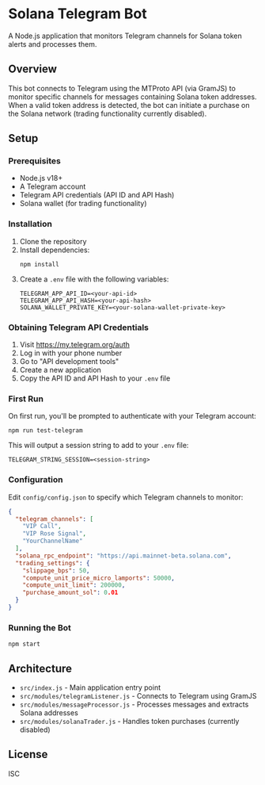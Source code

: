 # Solana Telegram Bot

A Node.js application that monitors Telegram channels for Solana token alerts and processes them.

## Overview

This bot connects to Telegram using the MTProto API (via GramJS) to monitor specific channels for messages containing Solana token addresses. When a valid token address is detected, the bot can initiate a purchase on the Solana network (trading functionality currently disabled).

## Setup

### Prerequisites

- Node.js v18+ 
- A Telegram account
- Telegram API credentials (API ID and API Hash)
- Solana wallet (for trading functionality)

### Installation

1. Clone the repository
2. Install dependencies:
   ```
   npm install
   ```
3. Create a `.env` file with the following variables:
   ```
   TELEGRAM_APP_API_ID=<your-api-id>
   TELEGRAM_APP_API_HASH=<your-api-hash>
   SOLANA_WALLET_PRIVATE_KEY=<your-solana-wallet-private-key>
   ```

### Obtaining Telegram API Credentials

1. Visit https://my.telegram.org/auth
2. Log in with your phone number
3. Go to "API development tools"
4. Create a new application
5. Copy the API ID and API Hash to your `.env` file

### First Run

On first run, you'll be prompted to authenticate with your Telegram account:

```
npm run test-telegram
```

This will output a session string to add to your `.env` file:

```
TELEGRAM_STRING_SESSION=<session-string>
```

### Configuration

Edit `config/config.json` to specify which Telegram channels to monitor:

```json
{
  "telegram_channels": [
    "VIP Call",
    "VIP Rose Signal",
    "YourChannelName"
  ],
  "solana_rpc_endpoint": "https://api.mainnet-beta.solana.com",
  "trading_settings": {
    "slippage_bps": 50, 
    "compute_unit_price_micro_lamports": 50000,
    "compute_unit_limit": 200000,
    "purchase_amount_sol": 0.01
  }
}
```

### Running the Bot

```
npm start
```

## Architecture

- `src/index.js` - Main application entry point
- `src/modules/telegramListener.js` - Connects to Telegram using GramJS
- `src/modules/messageProcessor.js` - Processes messages and extracts Solana addresses
- `src/modules/solanaTrader.js` - Handles token purchases (currently disabled)

## License

ISC


